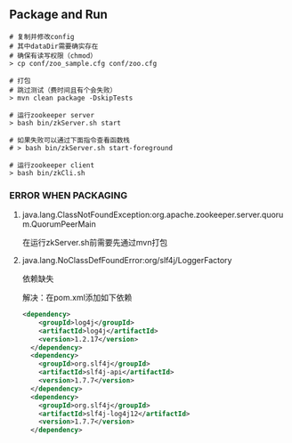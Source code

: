 ## Package and Run
```shell
# 复制并修改config
# 其中dataDir需要确实存在
# 确保有读写权限（chmod）
> cp conf/zoo_sample.cfg conf/zoo.cfg

# 打包
# 跳过测试（费时间且有个会失败）
> mvn clean package -DskipTests

# 运行zookeeper server
> bash bin/zkServer.sh start

# 如果失败可以通过下面指令查看函数栈
# > bash bin/zkServer.sh start-foreground

# 运行zookeeper client
> bash bin/zkCli.sh
```

### ERROR WHEN PACKAGING

1. java.lang.ClassNotFoundException:org.apache.zookeeper.server.quorum.QuorumPeerMain

    在运行zkServer.sh前需要先通过mvn打包

2. java.lang.NoClassDefFoundError:org/slf4j/LoggerFactory

    依赖缺失
    
    解决：在pom.xml添加如下依赖
    
    ```xml
    <dependency>
        <groupId>log4j</groupId>
        <artifactId>log4j</artifactId>
        <version>1.2.17</version>
      </dependency>
      <dependency>
        <groupId>org.slf4j</groupId>
        <artifactId>slf4j-api</artifactId>
        <version>1.7.7</version>
      </dependency>
      <dependency>
        <groupId>org.slf4j</groupId>
        <artifactId>slf4j-log4j12</artifactId>
        <version>1.7.7</version>
      </dependency>
    ```